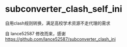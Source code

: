 # subconverter_clash_self_ini

自用clash规则转换，满足高校学术资源不走代理的需求

自 lance52587 修改而来，感谢 
https://github.com/lance52587/subconverter_clash_ini
